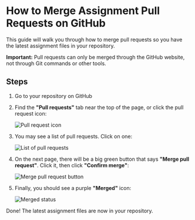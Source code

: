 # How to Merge Assignment Pull Requests on GitHub

This guide will walk you through how to merge pull requests so you have the latest assignment files in your repository.

**Important:** Pull requests can only be merged through the GitHub website, not through Git commands or other tools.

## Steps

1. Go to your repository on GitHub

2. Find the **"Pull requests"** tab near the top of the page, or click the pull request icon:

   ![Pull request icon](pr1.png)

3. You may see a list of pull requests. Click on one:

   ![List of pull requests](p2a.png)

4. On the next page, there will be a big green button that says **"Merge pull request"**. Click it, then click **"Confirm merge"**:

   ![Merge pull request button](p2.png)

5. Finally, you should see a purple **"Merged"** icon:

   ![Merged status](pr3.png)

Done! The latest assignment files are now in your repository.
